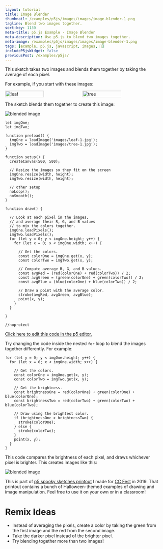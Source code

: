 ```yaml
---
layout: tutorial
title: Image Blender
thumbnail: /examples/p5js/images/images/image-blender-1.png
tagline: Blend two images together.
sort-key: 1130
meta-title: p5.js Example - Image Blender
meta-description: Use p5.js to blend two images together.
meta-image: /examples/p5js/images/images/image-blender-1.png
tags: [example, p5.js, javascript, images, 🎃]
includeP5jsWidget: false
previousPost: /examples/p5js/
---
```


This sketch takes two images and blends them together by taking the average of each pixel.

For example, if you start with these images:

<div style="display:flex">
<img href="{{ site.baseurl }}/examples/p5js/images/images/image-blender-2.png" style="width:50%" alt="leaf"/>
<img href="{{ site.baseurl }}/examples/p5js/images/images/image-blender-3.png" style="width:50%" alt="tree"/>
</div>

The sketch blends them together to create this image:

![blended image](/examples/p5js/images/images/image-blender-4.png)

```
let imgOne;
let imgTwo;

function preload() {
  imgOne = loadImage('images/leaf-1.jpg');
  imgTwo = loadImage('images/tree-1.jpg');
}

function setup() {
  createCanvas(500, 500);

  // Resize the images so they fit on the screen
  imgOne.resize(width, height);
  imgTwo.resize(width, height);

  // other setup
  noLoop();
  noSmooth();
}

function draw() {

  // Look at each pixel in the images,
  // and average their R, G, and B values
  // to mix the colors together.
  imgOne.loadPixels();
  imgTwo.loadPixels();
  for (let y = 0; y < imgOne.height; y++) {
    for (let x = 0; x < imgOne.width; x++) {

      // Get the colors.
      const colorOne = imgOne.get(x, y);
      const colorTwo = imgTwo.get(x, y);

      // Compute average R, G, and B values.
      const avgRed = (red(colorOne) + red(colorTwo)) / 2;
      const avgGreen = (green(colorOne) + green(colorTwo)) / 2;
      const avgBlue = (blue(colorOne) + blue(colorTwo)) / 2;

      // Draw a point with the average color.
      stroke(avgRed, avgGreen, avgBlue);
      point(x, y);
    }
  }

}

//noprotect
```

[Click here to edit this code in the p5 editor.](https://editor.p5js.org/KevinWorkman/sketches/Rr_KNZFdh)

Try changing the code inside the nested `for` loop to blend the images together differently. For example:

```
for (let y = 0; y < imgOne.height; y++) {
  for (let x = 0; x < imgOne.width; x++) {

    // Get the colors.
    const colorOne = imgOne.get(x, y);
    const colorTwo = imgTwo.get(x, y);

    // Get the brightness.
    const brightnessOne = red(colorOne) + green(colorOne) + blue(colorOne);
    const brightnessTwo = red(colorTwo) + green(colorTwo) + blue(colorTwo);

    // Draw using the brightest color.
    if (brightnessOne > brightnessTwo) {
      stroke(colorOne);
    } else {
      stroke(colorTwo);
    }
    point(x, y);
  }
}
```

This code compares the brightness of each pixel, and draws whichever pixel is brighter. This creates images like this:

![blended image](/examples/p5js/images/images/image-blender-5.png)

This is part of [p5 spooky sketches printout](http://tinyurl.com/p5-spooky-sketches) I made for [CC Fest](http://ccfest.rocks/) in 2019. That printout contains a bunch of Halloween-themed examples of drawing and image manipulation. Feel free to use it on your own or in a classroom!

# Remix Ideas

- Instead of averaging the pixels, create a color by taking the green from the first image and the red from the second image.
- Take the darker pixel instead of the brighter pixel.
- Try blending together more than two images!
